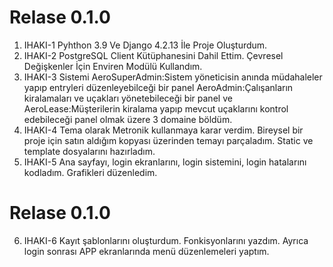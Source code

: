 # Relase 0.1.0
1. IHAKI-1 Pyhthon 3.9 Ve Django 4.2.13 İle Proje Oluşturdum.
2. IHAKI-2 PostgreSQL Client Kütüphanesini Dahil Ettim. Çevresel Değişkenler İçin Enviren Modülü Kullandım.
3. IHAKI-3 Sistemi AeroSuperAdmin:Sistem yöneticisin anında müdahaleler yapıp entryleri düzenleyebilceği bir panel AeroAdmin:Çalışanların kiralamaları ve uçakları yönetebileceği bir panel ve AeroLease:Müşterilerin kiralama yapıp mevcut uçaklarını kontrol edebileceği panel olmak üzere 3 domaine böldüm.
4. IHAKI-4 Tema olarak Metronik kullanmaya karar verdim. Bireysel bir proje için satın aldığım kopyası üzerinden temayı parçaladım. Static ve template dosyalarını hazırladım.
5. IHAKI-5 Ana sayfayı, login ekranlarını, login sistemini, login hatalarını kodladım. Grafikleri düzenledim.

# Relase 0.1.0
6. IHAKI-6 Kayıt şablonlarını oluşturdum. Fonkisyonlarını yazdım. Ayrıca login sonrası APP ekranlarında menü düzenlemeleri yaptım.